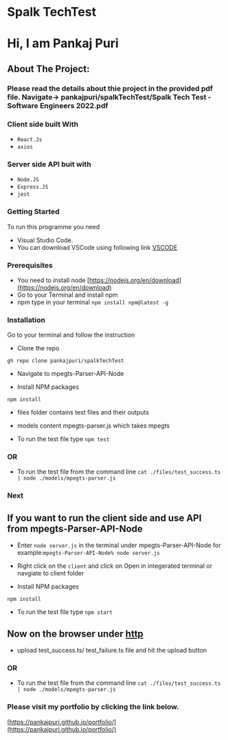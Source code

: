 # Spalk TechTest

# Hi, I am Pankaj Puri

## About The Project:
### Please read the details about thie project in the provided pdf file. Navigate-> pankajpuri/spalkTechTest/Spalk Tech Test - Software Engineers 2022.pdf


### Client side built With
- `React.Js`
- `axios`
### Server side API buit with
- `Node.JS`
- `Express.JS`
- `jest`


### Getting Started
To run this programme you need 
- Visual Studio Code.
- You can download VSCode using following link [VSCODE](https://code.visualstudio.com/download)

### Prerequisites

- You need to install node [https://nodejs.org/en/download](https://nodejs.org/en/download)
- Go to your Terminal and install npm
- npm type in your terminal `npm install npm@latest -g`

### Installation

Go to your terminal and follow the instruction

- Clone the repo

`gh repo clone pankajpuri/spalkTechTest`

- Navigate to mpegts-Parser-API-Node

- Install NPM packages

 `npm install`
 
 - files folder contains test files and their outputs
 - models content mpegts-parser.js which takes mpegts 
 
- To run the test file type
 `npm test` 
 
 ### OR
 
- To run the test file from the command line
 `cat ./files/test_success.ts | node ./models/mpegts-parser.js`
 
### Next
## If you want to run the client side and use API from mpegts-Parser-API-Node
- Enter `node server.js` in the terminal under mpegts-Parser-API-Node for example:`mpegts-Parser-API-Node% node server.js`
- Right click on the `client` and click on Open in integerated terminal or navgiate to client folder

- Install NPM packages

 `npm install`
 
- To run the test file type
 `npm start` 
 ## Now on the browser under [http](http://localhost:3000/) 
 - upload test_success.ts/ test_failure.ts file and hit the upload button 
 
 ### OR
 
- To run the test file from the command line
 `cat ./files/test_success.ts | node ./models/mpegts-parser.js`






### Please visit my portfolio by clicking the link below.

[https://pankajpuri.github.io/portfolio/](https://pankajpuri.github.io/portfolio/)

